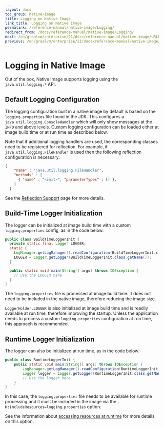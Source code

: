 ```yaml
---
layout: docs
toc_group: native-image
title: Logging on Native Image
link_title: Logging on Native Image
permalink: /reference-manual/native-image/Logging/
redirect_from: /docs/reference-manual/native-image/Logging/
next: /en/graalvm/enterprise/21/docs/reference-manual/native-image/URLProtocols/
previous: /en/graalvm/enterprise/21/docs/reference-manual/native-image/Resources/
---
```

# Logging in Native Image

Out of the box, Native Image supports logging using the `java.util.logging.*` API.

## Default Logging Configuration

The logging configuration built in a native image by default is based on the `logging.properties` file found in the JDK.
This configures a `java.util.logging.ConsoleHandler` which will only show messages at the `INFO` and above levels.
Custom logging configuration can be loaded either at image build time or at run time as described below.

Note that if additional logging handlers are used, the corresponding classes need to be registered for reflection.
For example, if `java.util.logging.FileHandler` is used then the following reflection configuration is necessary:
```json
{
    "name" : "java.util.logging.FileHandler",
    "methods" : [
      { "name" : "<init>", "parameterTypes" : [] },
    ]
  }
```
See the [Reflection Support](Reflection.md) page for more details.

## Build-Time Logger Initialization

The logger can be initialized at image build time with a custom `logging.properties` config, as in the code below:
```java
public class BuildTimeLoggerInit {
  private static final Logger LOGGER;
  static {
    LogManager.getLogManager().readConfiguration(BuildTimeLoggerInit.class.getResourceAsStream("logging.properties"));
    LOGGER = Logger.getLogger(BuildTimeLoggerInit.class.getName());
  }

  public static void main(String[] args) throws IOException {
    // Use the LOGGER here
  }
}
```

The `logging.properties` file is processed at image build time.
It does not need to be included in the native image, therefore reducing the image size.

`LoggerHolder.LOGGER` is also initialized at image build time and is readily available at run time, therefore improving the startup.
Unless the application needs to process a custom `logging.properties` configuration at run time, this approach is recommended.

## Runtime Logger Initialization

The logger can also be initialized at run time, as in the code below:
```java
public class RuntimeLoggerInit {
    public static void main(String[] args) throws IOException {
        LogManager.getLogManager().readConfiguration(RuntimeLoggerInit.class.getResourceAsStream("logging.properties"));
        Logger logger = Logger.getLogger(RuntimeLoggerInit.class.getName());
        // Use the logger here
    }
}
```

In this case, the `logging.properties` file needs to be available for runtime processing and it must be included in the image via the `-H:IncludeResources=logging.properties` option.

See the information about [accessing resources at runtime](Resources.md) for more details on this option.
